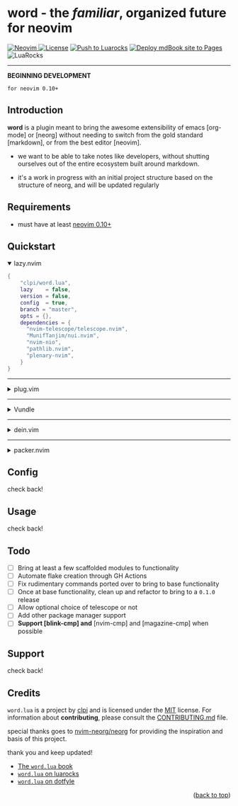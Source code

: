 # word - the _familiar_, organized future for neovim

<a href="https://neovim.io"> ![Neovim](https://img.shields.io/badge/Neovim%200.10+-brightgreen?style=for-the-badge) </a>
<a href="/LICENSE"> ![License](https://img.shields.io/badge/license-GPL%20v3-brightgreen?style=for-the-badge)</a>
[![Push to Luarocks](https://github.com/clpi/word.lua/actions/workflows/luarocks.yml/badge.svg)](https://github.com/clpi/word.lua/actions/workflows/luarocks.yml)
[![Deploy mdBook site to Pages](https://github.com/clpi/word.lua/actions/workflows/book.yml/badge.svg)](https://github.com/clpi/word.lua/actions/workflows/book.yml)
![LuaRocks](https://img.shields.io/luarocks/v/clpi/word.lua)

---

**BEGINNING DEVELOPMENT**


`for neovim 0.10+`

## Introduction

**word** is a plugin meant to bring the awesome extensibility of emacs [org-mode] or [neorg] without needing to switch from the gold standard [markdown], or from the best editor [neovim].

- we want to be able to take notes like developers, without shutting ourselves out of the entire ecosystem built around markdown.

- it's a work in progress with an initial project structure based on the structure of neorg, and will be updated regularly

## Requirements

- must have at least [neovim 0.10+](https://neovim.io)

## Quickstart

<details open>
  <summary>
lazy.nvim
  </summary>

```lua
{
    "clpi/word.lua",
    lazy    = false,
    version = false,
    config  = true,
    branch = "master",
    opts = {},
    dependencies = {
      "nvim-telescope/telescope.nvim",
      "MunifTanjim/nui.nvim",
      "nvim-nio",
      "pathlib.nvim",
      "plenary-nvim",
    }
}
```

</details>

---

<details>

  <summary>
plug.vim
  </summary>

```vim
Plug "nvim-telescope/telescope.nvim"
Plug 'MunifTanjim/nui.nvim'
Plug "clpi/word.lua", {
    \ "branch" : "master",
    \ "do"     : ":lua require('word').setup()"
    \ }
```

</details>

---

<details>
<summary>Vundle</summary>

```vim
  Plugin 'nvim-telescope/telescope.nvim'
  Plugin 'MunifTanjim/nui.nvim'
  Plugin 'renerocksai/telekasten.nvim'
```

</details>

---

<details>

  <summary>
dein.vim
  </summary>

```vim
call dein#add('MunifTanjim/nui.nvim')
call dein#add('nvim-telescope/telescope.nvim')
call dein#add('clpi/word.lua')
```

</details>

---

<details>

  <summary>
packer.nvim
  </summary>

```lua
use {
  "clp/word.lua",
  rocks = {
        "nvim-telescope/telescope.nvim",
        "nvim-nio",
        "nui.nvim",
        "plenary.nvim",
        "pathlib.nvim"
  },
  tag = "*",
  config = function()
      require("word").setup()
  end,
}
```

</details>

## Config

check back!

## Usage

check back!

## Todo

- [ ] Bring at least a few scaffolded modules to functionality
- [ ] Automate flake creation through GH Actions
- [ ] Fix rudimentary commands ported over to bring to base functionality
- [ ] Once at base functionality, clean up and refactor to bring to a `0.1.0` release
- [ ] Allow optional choice of telescope or not
- [ ] Add other package manager support
- [ ] **Support [blink-cmp] and** [nvim-cmp] and [magazine-cmp] when possible

## Support

check back!

## Credits

`word.lua` is a project by [clpi](github.com/clpi) and is licensed under the [MIT](./LICENSE) license. For information about **contributing**, please consult the [CONTRIBUTING.md](./CONTRIBUTING.md) file.

special thanks goes to [nvim-neorg/neorg](https://github.com/nvim-neorg/neorg) for providing the inspiration and basis of this project.

thank you and keep updated!

- [The `word.lua` book](https://word.cli.st)
- [`word.lua` on luarocks](https://luarocks.org/inits/clpi/word.lua)
- [`word.lua` on dotfyle](https://dotfyle.com/plugins/clpi/word.lua)

<!-- <div align="center"> -->
<p align="right">(<a href="#readme-top">back to top</a>)</p>

<!-- </div> -->
